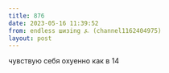 ```yaml
---
title: 876
date: 2023-05-16 11:39:52
from: endless шизing ⍼ (channel1162404975)
layout: post
---
```


чувствую себя охуенно как в 14
